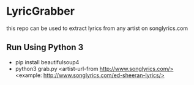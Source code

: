 # LyricGrabber
this repo can be used to extract lyrics from any artist on songlyrics.com

## Run Using Python 3

* pip install beautifulsoup4
* python3 grab.py <artist-url-from http://www.songlyrics.com/><example: http://www.songlyrics.com/ed-sheeran-lyrics/>
